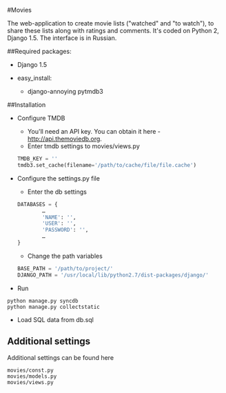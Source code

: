 #Movies

The web-application to create movie lists ("watched" and "to watch"), to share these lists along with ratings and comments. It's coded on Python 2, Django 1.5. The interface is in Russian.

##Required packages:
* Django 1.5

* easy_install:
    * django-annoying pytmdb3

##Installation

* Configure TMDB
    * You'll need an API key. You can obtain it here - http://api.themoviedb.org.
    * Enter tmdb settings to movies/views.py

    ```python
    TMDB_KEY = ''
    tmdb3.set_cache(filename='/path/to/cache/file/file.cache')
    ```

* Configure the settings.py file

    * Enter the db settings

    ```python
    DATABASES = {
            …
            'NAME': '',
            'USER': '',
            'PASSWORD': '',
            …
    }
    ```

    * Change the path variables

    ```python
    BASE_PATH = '/path/to/project/'
    DJANGO_PATH = '/usr/local/lib/python2.7/dist-packages/django/'
    ```

* Run
```
python manage.py syncdb
python manage.py collectstatic
```

* Load SQL data from db.sql

## Additional settings
Additional settings can be found here
```
movies/const.py
movies/models.py
movies/views.py
```
